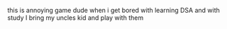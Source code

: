 this is annoying game dude when i get bored with learning DSA and with study I bring my uncles kid and play with them 
